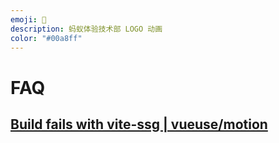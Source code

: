```yaml
---
emoji: 🐜
description: 蚂蚁体验技术部 LOGO 动画
color: "#00a8ff"
---
```


# FAQ

## [Build fails with vite-ssg | vueuse/motion](https://github.com/vueuse/motion/issues/12)

